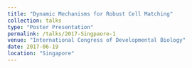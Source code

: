 ```yaml
---
title: "Dynamic Mechanisms for Robust Cell Matching"
collection: talks
type: "Poster Presentation"
permalink: /talks/2017-Singpaore-1
venue: "International Congress of Developmental Biology"
date: 2017-06-19
location: "Singapore"
---
```

